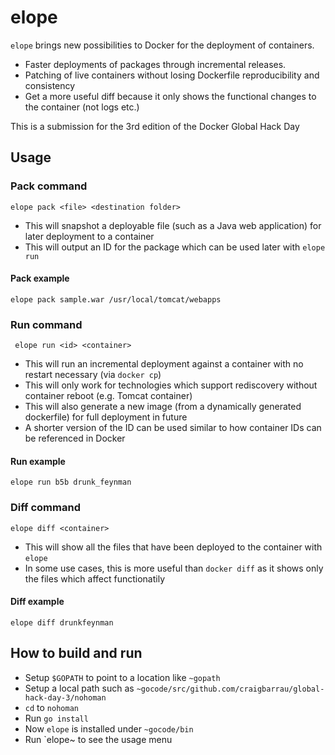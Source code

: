 # elope

`elope` brings new possibilities to Docker for the deployment of containers.
* Faster deployments of packages through incremental releases.
* Patching of live containers without losing Dockerfile reproducibility and consistency
* Get a more useful diff because it only shows the functional changes to the container (not logs etc.)

This is a submission for the 3rd edition of the Docker Global Hack Day

## Usage
### Pack command 
`elope pack <file> <destination folder>`
* This will snapshot a deployable file (such as a Java web application) for later deployment to a container 
* This will output an ID for the package which can be used later with `elope run`

#### Pack example
`elope pack sample.war /usr/local/tomcat/webapps`

### Run command
` elope run <id> <container>`
* This will run an incremental deployment against a container with no restart necessary (via `docker cp`)
* This will only work for technologies which support rediscovery without container reboot (e.g. Tomcat container)
* This will also generate a new image (from a dynamically generated dockerfile) for full deployment in future 
* A shorter version of the ID can be used similar to how container IDs can be referenced in Docker

#### Run example
`elope run b5b drunk_feynman`

### Diff command
`elope diff <container>`
* This will show all the files that have been deployed to the container with `elope`
* In some use cases, this is more useful than `docker diff` as it shows only the files which affect functionatily

#### Diff example
`elope diff drunkfeynman`

## How to build and run
* Setup `$GOPATH` to point to a location like `~gopath`
* Setup a local path such as `~gocode/src/github.com/craigbarrau/global-hack-day-3/nohoman`
* `cd` to `nohoman`
* Run `go install`
* Now `elope` is installed under `~gocode/bin`
* Run `elope~ to see the usage menu

